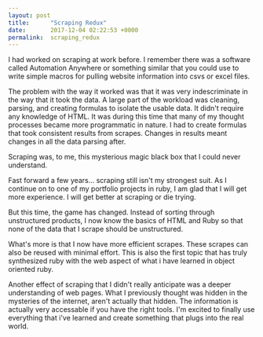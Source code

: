 ```yaml
---
layout: post
title:      "Scraping Redux"
date:       2017-12-04 02:22:53 +0000
permalink:  scraping_redux
---
```



I had worked on scraping at work before. I remember there was a software called Automation Anywhere or something similar that you could use to write simple macros for pulling website information into csvs or excel files.

The problem with the way it worked was that it was very indescriminate in the way that it took the data. A large part of the workload was cleaning, parsing, and creating formulas to isolate the usable data. It didn't require any knowledge of HTML. It was during this time that many of my thought processes became more programmatic in nature. I had to create formulas that took consistent results from scrapes. Changes in results meant changes in all the data parsing after.

Scraping was, to me, this mysterious magic black box that I could never understand.

Fast forward a few years... scraping still isn't my strongest suit. As I continue on to one of my portfolio projects in ruby, I am glad that I will get more experience. I will get better at scraping or die trying.

But this time, the game has changed. Instead of sorting through unstructured products, I now know the basics of HTML and Ruby so that none of the data that I scrape should be unstructured.

What's more is that I now have more efficient scrapes. These scrapes can also be reused with minimal effort. This is also the first topic that has truly synthesized ruby with the web aspect of what i have learned in object oriented ruby.

Another effect of scraping that I didn't really anticipate was a deeper understanding of web pages. What I previously thought was hidden in the mysteries of the internet, aren't actually that hidden. The information is actually very accessable if you have the right tools. I'm excited to finally use everything that i've learned and create something that plugs into the real world.


